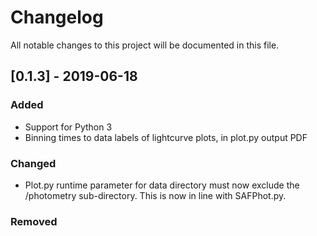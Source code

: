 # Changelog
All notable changes to this project will be documented in this file.

## [0.1.3] - 2019-06-18
### Added
- Support for Python 3
- Binning times to data labels of lightcurve plots, in plot.py output PDF

### Changed
- Plot.py runtime parameter for data directory must now exclude the /photometry sub-directory. This is now in line with SAFPhot.py.

### Removed

